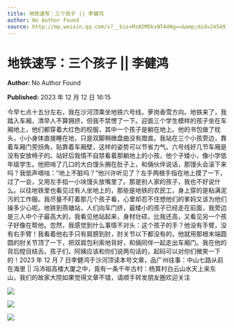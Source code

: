 ```yaml
---
title: 地铁速写：三个孩子 || 李健鸿
author: No Author Found
source: http://mp.weixin.qq.com/s?__biz=MzA5MDkxNTA4Ng==&amp;mid=2454914473&amp;idx=1&amp;sn=a325cf4c3d191ae78e854fd35e1cfd9e&amp;chksm=87a3cdc8b0d444de194a25b8162728d67d887ea9386f46f007cd048e0477f426e292f4fae263#rd
---
```


# 地铁速写：三个孩子 || 李健鸿

**Author:** No Author Found

**Published:** 2023 年 12 月 12 日 16:15

今早七点十五分左右，我在沙河顶乘坐地铁六号线，萝岗香雪方向。地铁来了，我踏入车厢，清早人不算拥挤，但我不禁愣了一下。迎面三个学生模样的孩子坐在车厢地上，他们都穿着大红色的校服，其中一个孩子是躺在地上。他的书包做了枕头，小小身体直接睡在地，只是双脚稍微盘曲没有蹬直。我站在三个小孩旁边，靠着车厢门旁拐角，贴靠着车厢壁，这样的姿势可以节省力气。六号线好几节车厢是没有安放椅子的。站好后我情不自禁看着那躺地上的小孩，他个子矮小，像小学低年级学生。他把啃了几口的大白馒头搁在肚子上，和倆伙伴说话，那馒头会滚下来吗？我低声嘀咕：“地上不脏吗？”他兴许听见了？左手两根手指在地上摸了一下，过了一会，又用左手掐一小块馒头放嘴里了。那是别人家的孩子，我也不好说什么。以往地铁里也看见过有人坐地上的，那些是地铁的农民工，身上穿的是粘满泥污的工作服。我尽量不盯着那几个孩子看，心里却忍不住想他们的爹妈又该为他们操多少心呢。地铁到燕塘站，人们向车门挤，最矮小的孩子已经走在前面，我旁边是三人中个子最高大的，我看见他站起来，身材壮硕，比我还高，又看见另一个孩子好像在帮他。忽然，我感觉到什么事情不对头：这个孩子的手？他没有手臂，没有右手臂！我看着他右手只有肩膀到肘，肘关节以下都没有的，他就用那根末端圆圆的肘关节顶了一下，把双肩包利索地背好，和倆同伴一起走出车厢门。我在他的背后瞠目结舌。孩子们，阿姨应该和你们说两句话的，起码可以对你们微笑一下的！2023 年 12 月 7 日李健鸿于沙河顶读本号文章，品广州往事：中山七路从前在海里 || 冯沛祖高楼大厦之中，竟有一条千年古村：杨箕村白云山水天上来东山，我们的故家大院如果觉得文章不错，请顺手转发朋友圈欢迎关注

![](https://mmbiz.qpic.cn/mmbiz_jpg/PJWG74pLsMb0GkqCM7hJVEOxyttic8TliaQWPPvndJibib53U7vK1EXD0dVhuG2OykfvMF2pnDKKQbvUNotgIzqgPQ/640)

![](https://mmbiz.qpic.cn/mmbiz_jpg/PJWG74pLsMb0GkqCM7hJVEOxyttic8TliaF3q4o1iceUjic6Kln7z6ia1eT4eBV2ibqibIibicdPwIQ9OHeTdYkR8jP9ZEg/640)

![](https://mmbiz.qpic.cn/mmbiz_gif/PJWG74pLsMZX0BKcLeBUb1nicgI15AfMRowP8gXVMMjhZKcBJEv3c5ictEuf7ZJq3XnRib1cL9tgSvC69iaHkiaWEfw/640?wx_fmt=gif)
